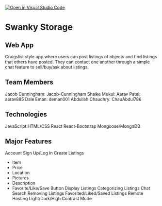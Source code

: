 [![Open in Visual Studio Code](https://classroom.github.com/assets/open-in-vscode-718a45dd9cf7e7f842a935f5ebbe5719a5e09af4491e668f4dbf3b35d5cca122.svg)](https://classroom.github.com/online_ide?assignment_repo_id=11509567&assignment_repo_type=AssignmentRepo)
# Swanky Storage
## Web App
Craigslist style app where users can post listings of objects and find listings that others have posted. They can contact one another through a simple chat feature to sell/buy/ask about listings. 
## Team Members
Jacob Cunningham: Jacob-Cunningham
Shaike Mukul: 
Aarav Patel: aarav885
Dale Eman: deman001
Abdullah Chaudhry: ChauAbdul786
## Technologies
JavaScript
HTML/CSS
React 
React-Bootstrap
Mongoose/MongoDB
## Major Features
Account Sign Up/Log In
Create Listings
  - Item
  - Price
  - Location
  - Pictures
  - Description
  - Favorite/Like/Save Button
Display Listings
Categorizing Listings
Chat
Search
Removing Listings
Favorited/Liked/Saved Listings 
Remote Hosting
Light/Dark/High Contrast Mode
